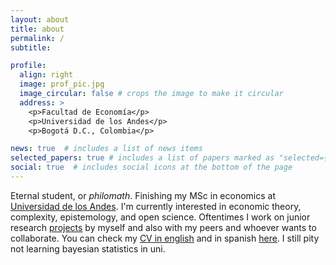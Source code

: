 ```yaml
---
layout: about
title: about
permalink: /
subtitle: 

profile:
  align: right
  image: prof_pic.jpg
  image_circular: false # crops the image to make it circular
  address: >
    <p>Facultad de Economía</p>
    <p>Universidad de los Andes</p>
    <p>Bogotá D.C., Colombia</p>

news: true  # includes a list of news items
selected_papers: true # includes a list of papers marked as "selected={true}"
social: true  # includes social icons at the bottom of the page
---
```


Eternal student, or *philomath*. Finishing my MSc in economics at [Universidad de los Andes](https://uniandes.edu.co/). I'm currently interested in economic theory, complexity, epistemology, and open science. Oftentimes I work on junior research [projects](/projects/) by myself and also with my peers and whoever wants to collaborate. You can check my [CV in english](assets/pdf/cv_gustavo_castillo-english.pdf) and in spanish [here](assets/pdf/cv_gustavo_castillo-spanish.pdf). I still pity not learning bayesian statistics in uni. 
